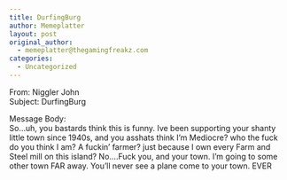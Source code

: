 ```yaml
---
title: DurfingBurg
author: Memeplatter
layout: post
original_author:
  - memeplatter@thegamingfreakz.com
categories:
  - Uncategorized
---
```

From: Niggler John  
Subject: DurfingBurg

Message Body:  
So&#8230;uh, you bastards think this is funny. Ive been supporting your shanty little town since 1940s, and you asshats think I&#8217;m Mediocre? who the fuck do you think I am? A fuckin&#8217; farmer? just because I own every Farm and Steel mill on this island? No&#8230;.Fuck you, and your town. I&#8217;m going to some other town FAR away. You&#8217;ll never see a plane come to your town. EVER